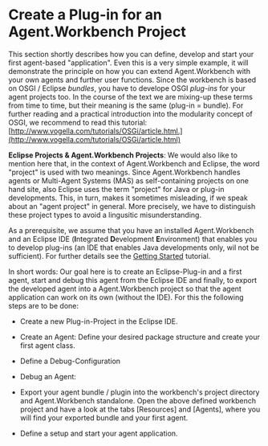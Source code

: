 # Create a Plug-in for an Agent.Workbench Project

This section shortly describes how you can define, develop and start your first agent-based "application". Even this is a very simple example, it will demonstrate the principle on how you can extend Agent.Workbench with your own agents and further user functions. Since the workbench is based on OSGI / Eclipse _bundles_, you have to develope OSGI _plug-ins_ for your agent projects too. In the course of the text we are mixing-up these terms from time to time, but their meaning is the same \(plug-in = bundle\). For further reading and a practical introduction into the modularity concept of OSGI, we recommend to read this tutorial: [http://www.vogella.com/tutorials/OSGi/article.html.](http://www.vogella.com/tutorials/OSGi/article.html)

**Eclipse Projects & Agent.Workbench Projects**: We would also like to mention here that, in the context of Agent.Workbench and Eclipse, the word "project" is used with two meanings. Since Agent.Workbench handles agents or Multi-Agent Systems \(MAS\) as self-containing projects on one hand site, also Eclipse uses the term "project" for Java or plug-in developments. This, in turn, makes it sometimes misleading, if we speak about an "agent project" in general. More precisely, we have to distinguish these project types to avoid a lingusitic misunderstanding.

As a prerequisite, we assume that you have an installed Agent.Workbench and an Eclipse IDE \(**I**ntegrated **D**evelopment **E**nvironment\) that enables you to develop plug-ins \(an IDE that enables Java developments only, wil not be sufficient\). For further details see the [Getting Started](//getting-started.md#getting-started) tutorial.

In short words: Our goal here is to create an Eclipse-Plug-in and a first agent, start and debug this agent from the Eclipse IDE and finally, to export the developed agent into a Agent.Workbench project so that the agent application can work on its own \(without the IDE\). For this the following steps are to be done:

* Create a new Plug-in-Project in the Eclipse IDE.
* Create an Agent: Define your desired package structure and create your first agent class.
* Define a Debug-Configuration
* Debug an Agent:
* Export your agent bundle / plugin into the workbench's project directory and Agent.Workbench standalone. Open the above defined workbench project and have a look at the tabs \[Resources\] and \[Agents\], where you will find your exported bundle and your first agent.

* Define a setup and start your agent application.



